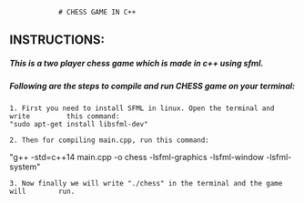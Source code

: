 				# CHESS GAME IN C++ 
## INSTRUCTIONS:

##### This is a two player chess game which is made in c++ using sfml. 

##### Following are the steps to compile and run CHESS game on your terminal:

	1. First you need to install SFML in linux. Open the terminal and write 		this command:
	"sudo apt-get install libsfml-dev"

	2. Then for compiling main.cpp, run this command:
   "g++ -std=c++14 main.cpp -o chess -lsfml-graphics -lsfml-window -lsfml-system"

	3. Now finally we will write "./chess" in the terminal and the game will  		run.



